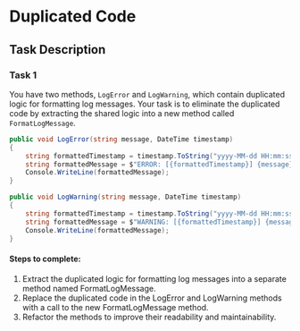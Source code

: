 # Duplicated Code

## Task Description

### Task 1

You have two methods, `LogError` and `LogWarning`, which contain duplicated logic for formatting log messages. Your task is to eliminate the duplicated code by extracting the shared logic into a new method called `FormatLogMessage`.

```csharp
public void LogError(string message, DateTime timestamp)
{
    string formattedTimestamp = timestamp.ToString("yyyy-MM-dd HH:mm:ss");
    string formattedMessage = $"ERROR: [{formattedTimestamp}] {message}";
    Console.WriteLine(formattedMessage);
}

public void LogWarning(string message, DateTime timestamp)
{
    string formattedTimestamp = timestamp.ToString("yyyy-MM-dd HH:mm:ss");
    string formattedMessage = $"WARNING: [{formattedTimestamp}] {message}";
    Console.WriteLine(formattedMessage);
}
```

#### Steps to complete:

1. Extract the duplicated logic for formatting log messages into a separate method named FormatLogMessage.
2. Replace the duplicated code in the LogError and LogWarning methods with a call to the new FormatLogMessage method.
3. Refactor the methods to improve their readability and maintainability.
